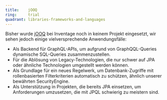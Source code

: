 ```yaml
---
title:    jOOQ  
ring:     trial  
quadrant: libraries-frameworks-and-languages
---
```


Bisher wurde [jOOQ][jooq] bei Inventage noch in keinem Projekt eingesetzt, wir sehen jedoch einige vielversprechende
Anwendungsfälle:

- Als Backend für GraphQL-APIs, um aufgrund von GraphQQL-Queries dynamische SQL-Queries zusammenzustellen.
- Für die Ablösung von Legacy-Technologien, die nur schwer auf JPA oder ähnliche Technologien umgestellt werden können.
- Als Grundlage für ein neues Regelwerk, um Datenbank-Zugriffe mit rollenbasierten Filterkriterien automatisch zu
  schützen, ähnlich unserer bewährten SecurityEngine.
- Als Unterstützung in Projekten, die bereits JPA einsetzen, um Anforderungen umzusetzen, die mit JPQL schwierig zu
  meistern sind.

[jooq]: https://www.jooq.org

